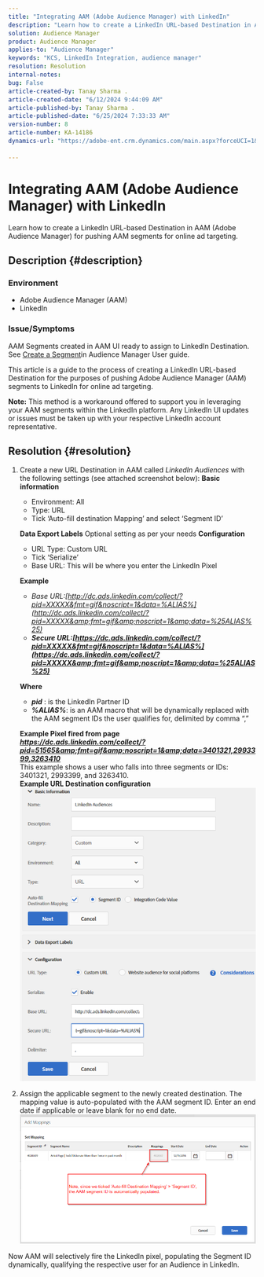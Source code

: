 ```yaml
---
title: "Integrating AAM (Adobe Audience Manager) with LinkedIn"
description: "Learn how to create a LinkedIn URL-based Destination in AAM (Adobe Audience Manager) for pushing AAM segments for online ad targeting."
solution: Audience Manager
product: Audience Manager
applies-to: "Audience Manager"
keywords: "KCS, LinkedIn Integration, audience manager"
resolution: Resolution
internal-notes: 
bug: False
article-created-by: Tanay Sharma .
article-created-date: "6/12/2024 9:44:09 AM"
article-published-by: Tanay Sharma .
article-published-date: "6/25/2024 7:33:33 AM"
version-number: 8
article-number: KA-14186
dynamics-url: "https://adobe-ent.crm.dynamics.com/main.aspx?forceUCI=1&pagetype=entityrecord&etn=knowledgearticle&id=c8ad6e4b-a028-ef11-840b-6045bd0065b6"

---
```

# Integrating AAM (Adobe Audience Manager) with LinkedIn


Learn how to create a LinkedIn URL-based Destination in AAM (Adobe Audience Manager) for pushing AAM segments for online ad targeting.

## Description {#description}


### Environment

- Adobe Audience Manager (AAM)
- LinkedIn


### Issue/Symptoms

AAM Segments created in AAM UI ready to assign to LinkedIn Destination. See [Create a Segment](https://experienceleague.adobe.com/docs/audience-manager/user-guide/features/segments/segment-builder.html#create-segment)in Audience Manager User guide.

This article is a guide to the process of creating a LinkedIn URL-based Destination for the purposes of pushing Adobe Audience Manager (AAM) segments to LinkedIn for online ad targeting.

<b>Note:</b> This method is a workaround offered to support you in leveraging your AAM segments within the LinkedIn platform. Any LinkedIn UI updates or issues must be taken up with your respective LinkedIn account representative.


## Resolution {#resolution}


1. Create a new URL Destination in AAM called *LinkedIn Audiences* with the following settings (see attached screenshot below):
    <b>Basic information </b>

    - Environment: All
    - Type: URL
    - Tick ‘Auto-fill destination Mapping’ and select ‘Segment ID’

    <b>Data Export Labels</b>
    Optional setting as per your needs
    <b>Configuration</b>

    - URL Type: Custom URL
    - Tick ‘Serialize’
    - Base URL: This will be where you enter the LinkedIn Pixel

    <b>Example</b>

    - *Base URL:<b></b>[http://dc.ads.linkedin.com/collect/?pid=XXXXX&fmt=gif&noscript=1&data=%ALIAS%](http://dc.ads.linkedin.com/collect/?pid=XXXXX&amp;fmt=gif&amp;noscript=1&amp;data=%25ALIAS%25)<b>*
    - *Secure URL:</b><b>[https://dc.ads.linkedin.com/collect/?pid=XXXXX&fmt=gif&noscript=1&data=%ALIAS%](https://dc.ads.linkedin.com/collect/?pid=XXXXX&amp;fmt=gif&amp;noscript=1&amp;data=%25ALIAS%25)</b>*

    <b>Where</b>

    - <b>*pid</b>* : is the LinkedIn Partner ID
    - <b>*%ALIAS%</b>*: is an AAM macro that will be dynamically replaced with the AAM segment IDs the user qualifies for, delimited by comma “,”

    <b>Example Pixel fired from page</b>
 <br>    <u><b><em><a href="https://dc.ads.linkedin.com/collect/?pid=51565&amp;fmt=gif&amp;noscript=1&amp;data=%25ALIAS%25" style="color:#0563c1; text-decoration:underline">https://dc.ads.linkedin.com/collect/?pid=51565&amp;fmt=gif&amp;noscript=1&amp;data=3401321,2993399,3263410</a></em></b></u>
 <br>    This example shows a user who falls into three segments or IDs: 3401321, 2993399, and 3263410.
 <br>    <b>Example URL Destination configuration</b>
![](assets/7ded78d7-a028-ef11-840b-6045bd0065b6.png)
2. Assign the applicable segment to the newly created destination. The mapping value is auto-populated with the AAM segment ID.
    Enter an end date if applicable or leave blank for no end date.
    ![](assets/c38fd9f6-a028-ef11-840b-6045bd0065b6.png)


Now AAM will selectively fire the LinkedIn pixel, populating the Segment ID dynamically, qualifying the respective user for an Audience in LinkedIn.
